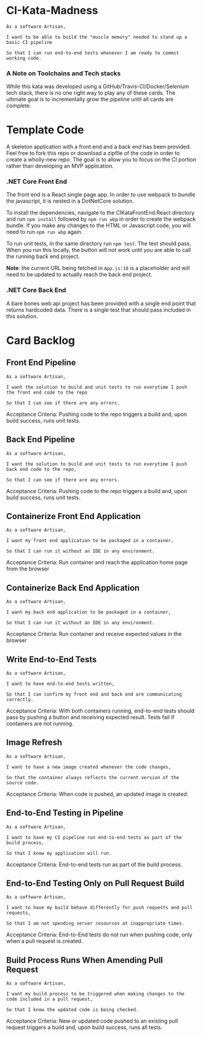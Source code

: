# CI-Kata-Madness
```
As a software Artisan,

I want to be able to build the "muscle memory" needed to stand up a basic CI pipeline

So that I can run end-to-end tests whenever I am ready to commit working code.
```

### A Note on Toolchains and Tech stacks
While this kata was developed using a GitHub/Travis-CI/Docker/Selenium tech stack, there is no one right way to play any of these cards. The ultimate goal is to incrementally grow the pipeline until all cards are complete.

# Template Code
A skeleton application with a front end and a back end has been provided. Feel free to fork this repo or download a zipfile of the code in order to create a wholly-new repo. The goal is to allow you to focus on the CI portion rather than developing an MVP application.

### .NET Core Front End

The front end is a React single page app. In order to use webpack to bundle the javascript, it is nested in a DotNetCore solution.

To install the dependencies, navigate to the CIKataFrontEnd.React directory and run `npm install` followed by `npm run wbp` in order to create the webpack bundle. If you make any changes to the HTML or Javascript code, you will need to run `npm run wbp` again. 

To run unit tests, in the same directory run `npm test`. The test should pass. When you run this locally, the button will not work until you are able to call the running back end project. 

**Note**: the current URL being fetched in `App.js:10` is a placeholder and will need to be updated to actually reach the back end project.

### .NET Core Back End
A bare bones web api project has been provided with a single end point that returns hardcoded data. There is a single test that should pass included in this solution.

# Card Backlog

## Front End Pipeline
```
As a software Artisan,

I want the solution to build and unit tests to run everytime I push the front end code to the repo

So that I can see if there are any errors.
```
Acceptance Criteria: Pushing code to the repo triggers a build and, upon build success, runs unit tests.

## Back End Pipeline
```
As a software Artisan,

I want the solution to build and unit tests to run everytime I push back end code to the repo,

So that I can see if there are any errors.
```
Acceptance Criteria: Pushing code to the repo triggers a build and, upon build success, runs unit tests.

## Containerize Front End Application
```
As a software Artisan,

I want my front end application to be packaged in a container, 

So that I can run it without an IDE in any environment.
```
Acceptance Criteria: Run container and reach the application home page from the browser

## Containerize Back End Application
```
As a software Artisan,

I want my back end application to be packaged in a container, 

So that I can run it without an IDE in any environment.
```
Acceptance Criteria: Run container and receive expected values in the browser

## Write End-to-End Tests
```
As a software Artisan,

I want to have end-to-end tests written,

So that I can confirm my front end and back end are communicating correctly.
```
Acceptance Criteria: With both containers running, end-to-end tests should pass by pushing a button and receiving expected result. Tests fail if containers are not running.

## Image Refresh
```
As a software Artisan,

I want to have a new image created whenever the code changes,

So that the container always reflects the current version of the source code.
```
Acceptance Criteria: When code is pushed, an updated image is created.

## End-to-End Testing in Pipeline
```
As a software Artisan,

I want to have my CI pipeline run end-to-end tests as part of the build process,

So that I know my application will run.
```
Acceptance Criteria: End-to-end tests run as part of the build process.

## End-to-End Testing Only on Pull Request Build
```
As a software Artisan,

I want to have my build behave differently for push requests and pull requests,

So that I am not spending server resources at inappropriate times.
```
Acceptance Criteria: End-to-End tests do not run when pushing code, only when a pull request is created.

## Build Process Runs When Amending Pull Request
```
As a software Artisan,

I want my build process to be triggered when making changes to the code included in a pull request,

So that I know the updated code is being checked.
```
Acceptance Criteria: New or updated code pushed to an existing pull request triggers a build and, upon build success, runs all tests.
